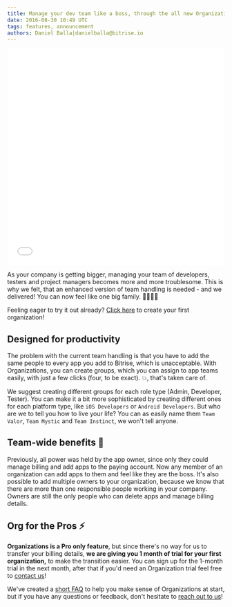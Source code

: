 ```yaml
---
title: Manage your dev team like a boss, through the all new Organizations
date: 2016-08-30 10:49 UTC
tags: features, announcement
authors: Daniel Balla|danielballa@bitrise.io
---
```


<iframe src="//giphy.com/embed/MZyatCJUNYCVG" width="100%" height="500" frameBorder="0" class="giphy-embed" allowFullScreen></iframe><a href="http://giphy.com/gifs/pokemon-team-rocket-s01e04-MZyatCJUNYCVG"></a>

As your company is getting bigger, managing your team of developers,
testers and project managers becomes more and more troublesome.
This is why we felt, that an enhanced version of team handling
is needed - and we delivered! You can now feel like one big family. 👨‍👩‍👧‍👦

Feeling eager to try it out already?
[Click here](https://www.bitrise.io/me/profile#/create_organization) to create your first organization!

## Designed for productivity

The problem with the current team handling is that you
have to add the same people to every app you add to Bitrise,
which is unacceptable. With Organizations, you can create groups,
which you can assign to app teams easily, with just a few clicks (four, to be exact). 💥, that's taken care of.

We suggest creating different groups for each role type (Admin, Developer, Tester).
You can make it a bit more sophisticated by creating different ones for each platform type,
like `iOS Developers` or `Android Developers`. But who are we to tell you how to live your life?
You can as easily name them `Team Valor`, `Team Mystic` and `Team Instinct`, we won't tell anyone.

## Team-wide benefits 🐙

Previously, all power was held by the app owner,
since only they could manage billing and add apps to the paying account.
Now any member of an organization can add apps to them and feel like they are the boss.
It's also possible to add multiple owners to your organization,
because we know that there are more than one responsible people working in your company.
Owners are still the only people who can delete apps and manage billing details.

## Org for the Pros ⚡️

**Organizations is a Pro only feature**,
but since there's no way for us to transfer your billing details,
**we are giving you 1 month of trial for your first organization,** to make the transition easier.
You can sign up for the 1-month trial in the next month, after that if
you'd need an Organization trial feel free to [contact us](https://www.bitrise.io/contact)!

We've created a [short FAQ](http://devcenter.bitrise.io/faq/organization-faq/)
to help you make sense of Organizations at start, but if you have any questions or feedback,
don't hesitate to [reach out to us](https://www.bitrise.io/contact)!
